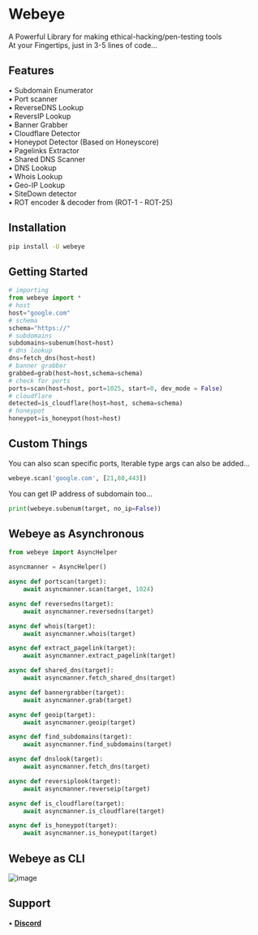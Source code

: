 # Webeye
A Powerful Library for making ethical-hacking/pen-testing tools<br />
At your Fingertips, just in 3-5 lines of code...

## Features

• Subdomain Enumerator<br />
• Port scanner<br />
• ReverseDNS Lookup<br />
• ReversIP Lookup<br />
• Banner Grabber<br />
• Cloudflare Detector<br />
• Honeypot Detector (Based on Honeyscore)<br />
• Pagelinks Extractor<br />
• Shared DNS Scanner<br />
• DNS Lookup<br />
• Whois Lookup <br />
• Geo-IP Lookup<br />
• SiteDown detector<br />
• ROT encoder & decoder from (ROT-1 - ROT-25)<br />

## Installation
```sh
pip install -U webeye
```
## Getting Started
```py
# importing
from webeye import *
# host 
host="google.com"
# schema
schema="https://"
# subdomains
subdomains=subenum(host=host)
# dns lookup
dns=fetch_dns(host=host)
# banner grabber
grabbed=grab(host=host,schema=schema)
# check for ports
ports=scan(host=host, port=1025, start=0, dev_mode = False)
# cloudflare
detected=is_cloudflare(host=host, schema=schema)
# honeypot
honeypot=is_honeypot(host=host)

```

## Custom Things
You can also scan specific ports, Iterable type args can also be added...</br>

```py
webeye.scan('google.com', [21,80,443])

```

You can get IP address of subdomain too...

```py
print(webeye.subenum(target, no_ip=False))

```
## Webeye as Asynchronous

```py
from webeye import AsyncHelper

asyncmanner = AsyncHelper()

async def portscan(target):
    await asyncmanner.scan(target, 1024)

async def reversedns(target):
    await asyncmanner.reversedns(target)

async def whois(target):
    await asyncmanner.whois(target)

async def extract_pagelink(target):
    await asyncmanner.extract_pagelink(target)

async def shared_dns(target):
    await asyncmanner.fetch_shared_dns(target)

async def bannergrabber(target):
    await asyncmanner.grab(target)

async def geoip(target):
    await asyncmanner.geoip(target)

async def find_subdomains(target):
    await asyncmanner.find_subdomains(target)

async def dnslook(target):
    await asyncmanner.fetch_dns(target)

async def reversiplook(target):
    await asyncmanner.reverseip(target)

async def is_cloudflare(target):
    await asyncmanner.is_cloudflare(target)

async def is_honeypot(target):
    await asyncmanner.is_honeypot(target)

```

## Webeye as CLI

![image](https://user-images.githubusercontent.com/60778335/137212470-c0326195-5fc5-4112-8587-1dbb09e3c0b9.png)

## Support
• **[Discord](https://discord.gg/xmu36SbCXC)**
